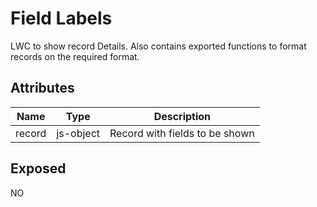# Field Labels

LWC to show record Details. Also contains exported functions to format records on the required format.

## Attributes

| Name   | Type      | Description                    |
| ------ | --------- | ------------------------------ |
| record | js-object | Record with fields to be shown |

## Exposed

NO
